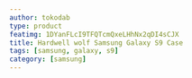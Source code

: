 ```yaml
---
author: tokodab
type: product
featimg: 1DYanFLcI9TFQTcmQxeLHhNx2qDI4sCJX
title: Hardwell wolf Samsung Galaxy S9 Case
tags: [samsung, galaxy, s9]
category: [samsung]
---
```

